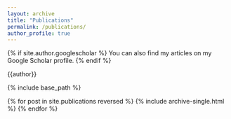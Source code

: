 ```yaml
---
layout: archive
title: "Publications"
permalink: /publications/
author_profile: true
---
```


<style>
  a {
    text-decoration: none; /* Remove underlines from all links */
  }

  a:hover {
    text-decoration: underline; /* Add underline on hover */
  }
</style>

{% if site.author.googlescholar %}
  You can also find my articles on my <a href="{{ site.author.googlescholar }}">Google Scholar</a> profile.
{% endif %}

{{author}}

{% include base_path %}

{% for post in site.publications reversed %}
  {% include archive-single.html %}
{% endfor %}
